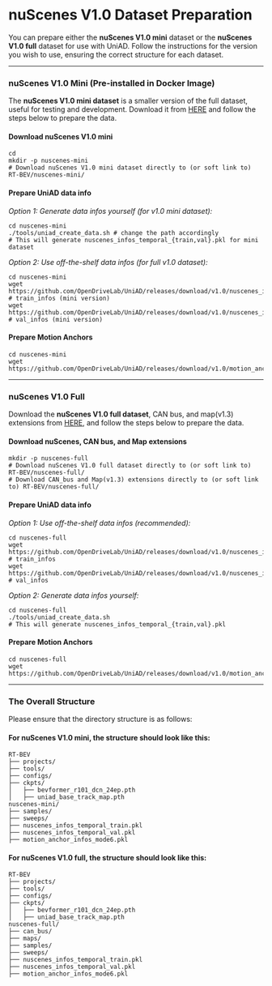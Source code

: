 # nuScenes V1.0 Dataset Preparation

You can prepare either the **nuScenes V1.0 mini** dataset or the **nuScenes V1.0 full** dataset for use with UniAD. Follow the instructions for the version you wish to use, ensuring the correct structure for each dataset.

---

### nuScenes V1.0 Mini (Pre-installed in Docker Image)

The **nuScenes V1.0 mini dataset** is a smaller version of the full dataset, useful for testing and development. Download it from [HERE](https://www.nuscenes.org/download) and follow the steps below to prepare the data.

#### **Download nuScenes V1.0 mini**
```shell
cd
mkdir -p nuscenes-mini
# Download nuScenes V1.0 mini dataset directly to (or soft link to) RT-BEV/nuscenes-mini/
```

#### **Prepare UniAD data info**

*Option 1: Generate data infos yourself (for v1.0 mini dataset):*
```shell
cd nuscenes-mini
./tools/uniad_create_data.sh # change the path accordingly
# This will generate nuscenes_infos_temporal_{train,val}.pkl for mini dataset
```

*Option 2: Use off-the-shelf data infos (for full v1.0 dataset):*
```shell
cd nuscenes-mini
wget https://github.com/OpenDriveLab/UniAD/releases/download/v1.0/nuscenes_infos_temporal_train.pkl  # train_infos (mini version)
wget https://github.com/OpenDriveLab/UniAD/releases/download/v1.0/nuscenes_infos_temporal_val.pkl  # val_infos (mini version)
```

#### **Prepare Motion Anchors**
```shell
cd nuscenes-mini
wget https://github.com/OpenDriveLab/UniAD/releases/download/v1.0/motion_anchor_infos_mode6.pkl
```

---

### nuScenes V1.0 Full

Download the **nuScenes V1.0 full dataset**, CAN bus, and map(v1.3) extensions from [HERE](https://www.nuscenes.org/download), and follow the steps below to prepare the data.

#### **Download nuScenes, CAN bus, and Map extensions**
```shell
mkdir -p nuscenes-full
# Download nuScenes V1.0 full dataset directly to (or soft link to) RT-BEV/nuscenes-full/
# Download CAN_bus and Map(v1.3) extensions directly to (or soft link to) RT-BEV/nuscenes-full/
```

#### **Prepare UniAD data info**

*Option 1: Use off-the-shelf data infos (recommended):*
```shell
cd nuscenes-full
wget https://github.com/OpenDriveLab/UniAD/releases/download/v1.0/nuscenes_infos_temporal_train.pkl  # train_infos
wget https://github.com/OpenDriveLab/UniAD/releases/download/v1.0/nuscenes_infos_temporal_val.pkl  # val_infos
```

*Option 2: Generate data infos yourself:*
```shell
cd nuscenes-full
./tools/uniad_create_data.sh
# This will generate nuscenes_infos_temporal_{train,val}.pkl
```

#### **Prepare Motion Anchors**
```shell
cd nuscenes-full
wget https://github.com/OpenDriveLab/UniAD/releases/download/v1.0/motion_anchor_infos_mode6.pkl
```

---

### The Overall Structure

Please ensure that the directory structure is as follows:

#### For **nuScenes V1.0 mini**, the structure should look like this:

```
RT-BEV
├── projects/
├── tools/
├── configs/
├── ckpts/
│   ├── bevformer_r101_dcn_24ep.pth
│   ├── uniad_base_track_map.pth
nuscenes-mini/
├── samples/
├── sweeps/
├── nuscenes_infos_temporal_train.pkl
├── nuscenes_infos_temporal_val.pkl
├── motion_anchor_infos_mode6.pkl
```

#### For **nuScenes V1.0 full**, the structure should look like this:

```
RT-BEV
├── projects/
├── tools/
├── configs/
├── ckpts/
│   ├── bevformer_r101_dcn_24ep.pth
│   ├── uniad_base_track_map.pth
nuscenes-full/
├── can_bus/
├── maps/
├── samples/
├── sweeps/
├── nuscenes_infos_temporal_train.pkl
├── nuscenes_infos_temporal_val.pkl
├── motion_anchor_infos_mode6.pkl
```
